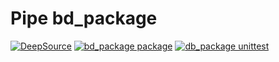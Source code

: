 # Pipe bd_package

 [![DeepSource](https://deepsource.io/gh/OlivierArgentieri/api_ponyorm_test.svg/?label=active+issues&show_trend=true&token=lF4yFqW83FOUfDcUEz6xzaO6)](https://deepsource.io/gh/OlivierArgentieri/api_ponyorm_test/?ref=repository-badge)
 [![bd_package package](https://github.com/OlivierArgentieri/api_ponyorm_test/actions/workflows/db_package_seed.yml/badge.svg)](https://github.com/OlivierArgentieri/api_ponyorm_test/actions/workflows/db_package_seed.yml)
[![db_package unittest](https://github.com/OlivierArgentieri/api_ponyorm_test/actions/workflows/db_package_unittest.yml/badge.svg)](https://github.com/OlivierArgentieri/api_ponyorm_test/actions/workflows/db_package_unittest.yml)

